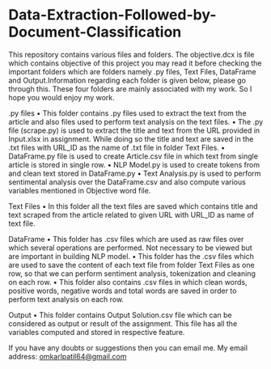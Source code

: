 # Data-Extraction-Followed-by-Document-Classification
This repository contains various files and folders. The objective.dcx is file which contains objective of this project you may read it before checking the important folders which are folders namely .py files, Text Files, DataFrame and Output.Information regarding each folder is given below, please go through this. These four folders are mainly associated with my work. So I hope you would enjoy my work. 

.py files
•	This folder contains .py files used to extract the text from the article and also files used to perform text analysis on the text files.
•	The .py file (scrape.py) is used to extract the title and text from the URL provided in Input.xlsx in assignment. While doing so the title and text are saved in the .txt files with URL_ID as the name of .txt file in folder Text Files.
•	DataFrame.py file is used to create Article.csv file in which text from single article is stored in single row.
•	NLP Model.py is used to create tokens from and clean text stored in DataFrame.py
•	Text Analysis.py is used to perform sentimental analysis over the DataFrame.csv and also compute various variables mentioned in Objective word file.

Text Files 
•	In this folder all the text files are saved which contains title and text scraped from the article related to given URL with URL_ID as name of text file. 

DataFrame
•	This folder has .csv files which are used as raw files over which several operations are performed. Not necessary to be viewed but are important in building NLP model.
•	This folder has the .csv files which are used to save the content of each text file from folder Text Files as one row, so that we can perform sentiment analysis, tokenization and cleaning on each row.
•	This folder also contains .csv files in which clean words, positive words, negative words and total words are saved in order to perform text analysis on each row.

Output
•	This folder contains Output Solution.csv file which can be considered as output or result of the assignment. This file has all the variables computed and stored in respective feature.

If you have any doubts or suggestions then you can email me.
My email address: omkarlpatil64@gmail.com
